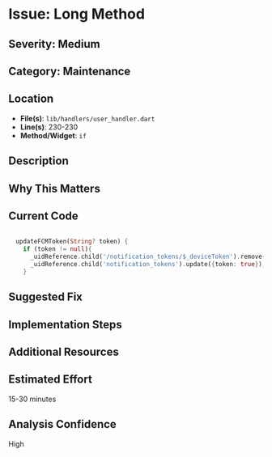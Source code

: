 # Issue: Long Method

## Severity: Medium

## Category: Maintenance

## Location
- **File(s)**: `lib/handlers/user_handler.dart`
- **Line(s)**: 230-230
- **Method/Widget**: `if`

## Description


## Why This Matters


## Current Code
```dart

  updateFCMToken(String? token) {
    if (token != null){
      _uidReference.child('/notification_tokens/$_deviceToken').remove();
      _uidReference.child('notification_tokens').update({token: true});
    }
```

## Suggested Fix


## Implementation Steps


## Additional Resources


## Estimated Effort
15-30 minutes

## Analysis Confidence
High
